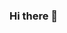 ### Hi there 👋

<!--
**Tentgrat/Tentgrat** is a ✨ _special_ ✨ repository because its `README.md` (this file) appears on your GitHub profile.

Here are some ideas to get you started:

axis-termux
